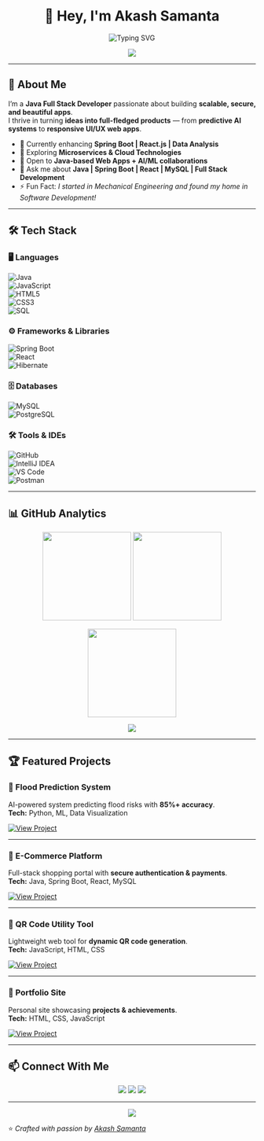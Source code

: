 <!-- Profile Header -->
<h1 align="center">👋 Hey, I'm Akash Samanta</h1>

<p align="center">
  <img src="https://readme-typing-svg.demolab.com?font=Fira+Code&weight=700&size=30&duration=3000&pause=1000&color=00F7FF&center=true&vCenter=true&width=900&lines=🚀+Java+Full+Stack+Developer;💻+Software+Engineer;🌐+Tech+Explorer;⚡+Transforming+Ideas+into+Code" alt="Typing SVG" />
</p>

<p align="center">
  <img src="https://capsule-render.vercel.app/api?type=waving&color=0:00FF88,100:00E6FF&height=120&section=header"/>
</p>

---

## 🚀 About Me  

I’m a **Java Full Stack Developer** passionate about building **scalable, secure, and beautiful apps**.  
I thrive in turning **ideas into full-fledged products** — from **predictive AI systems** to **responsive UI/UX web apps**.  

- 🔭 Currently enhancing **Spring Boot | React.js | Data Analysis**  
- 🌱 Exploring **Microservices & Cloud Technologies**  
- 👯 Open to **Java-based Web Apps + AI/ML collaborations**  
- 💬 Ask me about **Java | Spring Boot | React | MySQL | Full Stack Development**  
- ⚡ Fun Fact: *I started in Mechanical Engineering and found my home in Software Development!*  

---

## 🛠️ Tech Stack  

### 🖥️ Languages  
![Java](https://img.shields.io/badge/Java-ED8B00?style=for-the-badge&logo=openjdk&logoColor=white)  
![JavaScript](https://img.shields.io/badge/JavaScript-FFD700?style=for-the-badge&logo=javascript&logoColor=black)  
![HTML5](https://img.shields.io/badge/HTML5-E96228?style=for-the-badge&logo=html5&logoColor=white)  
![CSS3](https://img.shields.io/badge/CSS3-1572B6?style=for-the-badge&logo=css3&logoColor=white)  
![SQL](https://img.shields.io/badge/SQL-1F6FEB?style=for-the-badge&logo=mysql&logoColor=white)  

### ⚙️ Frameworks & Libraries  
![Spring Boot](https://img.shields.io/badge/Spring_Boot-00FF88?style=for-the-badge&logo=spring-boot&logoColor=black)  
![React](https://img.shields.io/badge/React-61DAFB?style=for-the-badge&logo=react&logoColor=black)  
![Hibernate](https://img.shields.io/badge/Hibernate-BCA878?style=for-the-badge&logo=hibernate&logoColor=black)  

### 🗄️ Databases  
![MySQL](https://img.shields.io/badge/MySQL-00648B?style=for-the-badge&logo=mysql&logoColor=white)  
![PostgreSQL](https://img.shields.io/badge/PostgreSQL-0088CE?style=for-the-badge&logo=postgresql&logoColor=white)  

### 🛠️ Tools & IDEs  
![GitHub](https://img.shields.io/badge/GitHub-181717?style=for-the-badge&logo=github&logoColor=white)  
![IntelliJ IDEA](https://img.shields.io/badge/IntelliJ-FF0077?style=for-the-badge&logo=intellij-idea&logoColor=white)  
![VS Code](https://img.shields.io/badge/VS_Code-007ACC?style=for-the-badge&logo=visual-studio-code&logoColor=white)  
![Postman](https://img.shields.io/badge/Postman-FE6C37?style=for-the-badge&logo=postman&logoColor=white)  

---

## 📊 GitHub Analytics  

<p align="center">
  <img src="https://github-readme-stats.vercel.app/api?username=AkashSamanta&show_icons=true&theme=tokyonight&hide_border=true&bg_color=0D1117&title_color=00FF88&icon_color=00E6FF" height="180"/>
  <img src="https://github-readme-stats.vercel.app/api/top-langs/?username=AkashSamanta&layout=compact&theme=tokyonight&hide_border=true&bg_color=0D1117&title_color=FF00FF" height="180"/>
</p>

<p align="center">
  <img src="https://github-readme-streak-stats.herokuapp.com/?user=AkashSamanta&theme=tokyonight&hide_border=true&background=0D1117&ring=00FF88&fire=00FF88&currStreakLabel=00E6FF" height="180"/>
</p>

<p align="center">
  <img src="https://github-profile-trophy.vercel.app/?username=AkashSamanta&theme=radical&no-frame=true&margin-w=15&row=1&column=6" />
</p>

---

## 🏆 Featured Projects  

### 🌊 Flood Prediction System  
AI-powered system predicting flood risks with **85%+ accuracy**.  
**Tech:** Python, ML, Data Visualization  

[![View Project](https://img.shields.io/badge/View_on_GitHub-181717?style=for-the-badge&logo=github)](https://github.com/AkashSamanta/flood-prediction-system)  

---

### 🛒 E-Commerce Platform  
Full-stack shopping portal with **secure authentication & payments**.  
**Tech:** Java, Spring Boot, React, MySQL  

[![View Project](https://img.shields.io/badge/View_on_GitHub-181717?style=for-the-badge&logo=github)](https://github.com/AkashSamanta/ecommerce-platform)  

---

### 🔗 QR Code Utility Tool  
Lightweight web tool for **dynamic QR code generation**.  
**Tech:** JavaScript, HTML, CSS  

[![View Project](https://img.shields.io/badge/View_on_GitHub-181717?style=for-the-badge&logo=github)](https://github.com/AkashSamanta/qr-code-tool)  

---

### 💼 Portfolio Site  
Personal site showcasing **projects & achievements**.  
**Tech:** HTML, CSS, JavaScript  

[![View Project](https://img.shields.io/badge/View_on_GitHub-181717?style=for-the-badge&logo=github)](https://github.com/AkashSamanta/portfolio-site)  

---

## 📫 Connect With Me  

<p align="center">
  <a href="https://linkedin.com/in/akash-samanta"><img src="https://img.shields.io/badge/LinkedIn-0A66C2?style=for-the-badge&logo=linkedin&logoColor=white"/></a>
  <a href="mailto:akashayushsamanta@gmail.com"><img src="https://img.shields.io/badge/Gmail-D44638?style=for-the-badge&logo=gmail&logoColor=white"/></a>
  <a href="https://akashsamanta.dev"><img src="https://img.shields.io/badge/Portfolio-FF6B81?style=for-the-badge&logo=google-chrome&logoColor=white"/></a>
</p>  

---

<p align="center">
  <img src="https://capsule-render.vercel.app/api?type=waving&height=100&color=0:00FF88,100:00E6FF&section=footer"/>
</p>

⭐ *Crafted with passion by [Akash Samanta](https://github.com/AkashSamanta)*  
